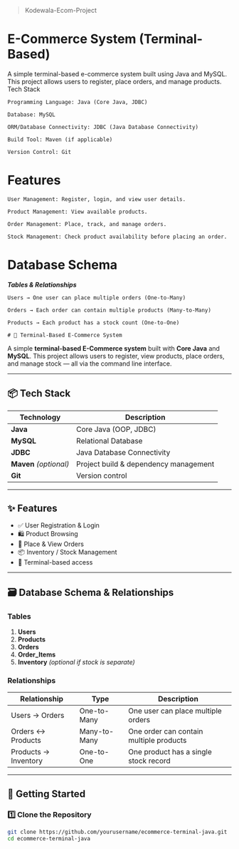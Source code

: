 > Kodewala-Ecom-Project
# E-Commerce System (Terminal-Based)

A simple terminal-based e-commerce system built using Java and MySQL. This project allows users to register, place orders, and manage products.
Tech Stack

    Programming Language: Java (Core Java, JDBC)

    Database: MySQL

    ORM/Database Connectivity: JDBC (Java Database Connectivity)

    Build Tool: Maven (if applicable)

    Version Control: Git

# Features

    User Management: Register, login, and view user details.

    Product Management: View available products.

    Order Management: Place, track, and manage orders.

    Stock Management: Check product availability before placing an order.

# Database Schema
  ***Tables & Relationships***

    Users → One user can place multiple orders (One-to-Many)

    Orders → Each order can contain multiple products (Many-to-Many)

    Products → Each product has a stock count (One-to-One)

    # 🛒 Terminal-Based E-Commerce System

A simple **terminal-based E-Commerce system** built with **Core Java** and **MySQL**. This project allows users to register, view products, place orders, and manage stock — all via the command line interface.

---

## 📦 Tech Stack

| Technology     | Description                        |
|----------------|------------------------------------|
| **Java**       | Core Java (OOP, JDBC)              |
| **MySQL**      | Relational Database                |
| **JDBC**       | Java Database Connectivity         |
| **Maven** *(optional)* | Project build & dependency management |
| **Git**        | Version control                    |

---

## ✨ Features

- ✅ User Registration & Login  
- 🛍️ Product Browsing  
- 🧾 Place & View Orders  
- 📦 Inventory / Stock Management  
- 🔐 Terminal-based access  

---

## 🗃️ Database Schema & Relationships

### Tables

1. **Users**
2. **Products**
3. **Orders**
4. **Order_Items**
5. **Inventory** *(optional if stock is separate)*

### Relationships

| Relationship        | Type         | Description                                |
|---------------------|--------------|--------------------------------------------|
| Users → Orders      | One-to-Many  | One user can place multiple orders         |
| Orders ↔ Products   | Many-to-Many | One order can contain multiple products    |
| Products → Inventory| One-to-One   | One product has a single stock record      |

---

## 🚀 Getting Started

### 1️⃣ Clone the Repository

```bash
git clone https://github.com/yourusername/ecommerce-terminal-java.git
cd ecommerce-terminal-java

